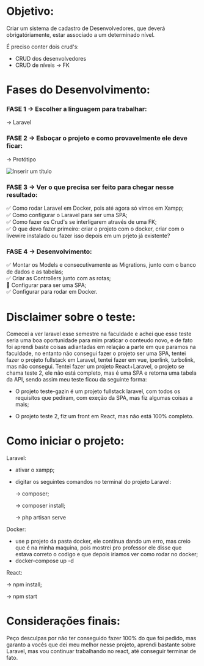 # Objetivo: 
Criar um sistema de cadastro de Desenvolvedores, que deverá obrigatóriamente, estar associado a um determinado nível.

É preciso conter dois crud's:

- CRUD dos desenvolvedores
- CRUD de níveis -> FK

# Fases do Desenvolvimento:

### FASE 1 -> Escolher a linguagem para trabalhar: 
-> Laravel

### FASE 2 -> Esboçar o projeto e como provavelmente ele deve ficar: 

-> Protótipo

![Inserir um título](https://user-images.githubusercontent.com/93444811/229107810-725cffd7-bd46-4d13-b73d-c3c9a0ce81f6.png)

### FASE 3 -> Ver o que precisa ser feito para chegar nesse resultado: 

:white_check_mark: Como rodar Laravel em Docker, pois até agora só vimos em Xampp; <br />
:white_check_mark: Como configurar o Laravel para ser uma SPA; <br />
:white_check_mark: Como fazer os Crud's se interligarem através de uma FK; <br />
:white_check_mark: O que devo fazer primeiro: criar o projeto com o docker, criar com o livewire instalado ou fazer isso depois em um prjeto já existente?

### FASE 4 -> Desenvolvimento:

:white_check_mark: Montar os Models e consecutivamente as Migrations, junto com o banco de dados e as tabelas; <br />
:white_check_mark: Criar as Controllers junto com as rotas; <br />
:black_square_button: Configurar para ser uma SPA; <br />
:white_check_mark: Configurar para rodar em Docker. 

# Disclaimer sobre o teste:

  Comecei a ver laravel esse semestre na faculdade e achei que esse teste seria uma boa oportunidade para mim praticar o conteudo novo, e de fato foi aprendi baste coisas adiantadas em relação a parte em que paramos na faculdade, no entanto não consegui fazer o projeto ser uma SPA, tentei fazer o projeto fullstack em Laravel, tentei fazer em vue, iperlink, turbolink, mas não consegui.
  Tentei fazer um projeto React+Laravel, o projeto se chama teste 2, ele não está completo, mas é uma SPA e retorna uma tabela da API, sendo assim meu teste ficou da seguinte forma: 

- O projeto teste-gazin é um projeto fullstack laravel, com todos os requisitos que pediram, com exeção da SPA, mas fiz algumas coisas a mais;

- O projeto teste 2, fiz um front em React, mas não está 100% completo.

# Como iniciar o projeto:

Laravel: 

- ativar o xampp; 
- digitar os seguintes comandos no terminal do projeto Laravel:

   -> composer;
   
   -> composer install;
   
   -> php artisan serve
   
Docker: 

- use p projeto da pasta docker, ele continua dando um erro, mas creio que é na minha maquina, pois mostrei pro professor ele disse que estava correto o codigo e que depois iriamos ver como rodar no docker;
- docker-compose up -d
   
React:

   -> npm install;
   
   -> npm start
   
   # Considerações finais:
   
   Peço desculpas por não ter conseguido fazer 100% do que foi pedido, mas garanto a vocês que dei meu melhor nesse projeto, aprendi bastante sobre Laravel, mas vou continuar trabalhando no react, até conseguir terminar de fato. 
